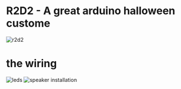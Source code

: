 R2D2 - A great arduino halloween custome
========================================
![r2d2](https://farm6.staticflickr.com/5602/15486311338_0a32776ddd.jpg)

# the wiring
![leds](https://farm6.staticflickr.com/5598/15052336143_66b7956249.jpg)
![speaker installation](https://farm8.staticflickr.com/7483/15486312398_683240b776.jpg)


